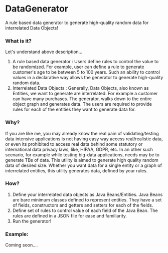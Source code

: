 # DataGenerator
A rule based data generator to generate high-quality random data for interrelated Data Objects! 

### What is it?
Let's understand above description...
1. A rule based data generator : Users define rules to control the value to be randomized. For example, user can define a rule to generate customer's age to be between 5 to 100 years. Such an ability to control values in a declarative way allows the generator to generate high-quality random data.
2. Interrelated Data Objects : Generally, Data Objects, also known as Entities, we want to generate are interrelated. For example a customer can have many purchases. The generator, walks down to the entire object graph and generates data. The users are required to provide rules for each of the entities they want to generate data for. 

### Why?
If you are like me, you may already know the real pain of validating/testing data intensive applications is not having easy way access real/realistic data, or even its prohibited to access real data behind some statutory or international data privacy laws, like, HIPAA, GDPR, etc. In an other such scenario, for example while testing big-data applications, needs may be to generate TBs of data. This utility is aimed to generate high quality random data of desired size. Whether you want data for a single entity or a graph of interrelated entities, this utility generates data, defined by your rules.

### How?
1. Define your interrelated data objects as Java Beans/Entities. Java Beans are bare minimum classes defined to represent entities. They have a set of fields, constructors and getters and setters for each of the fields.
2. Define set of rules to control value of each field of the Java Bean. The rules are defined in a JSON file for ease and familiarity.
3. Run the generator!

### Example:
Coming soon....

